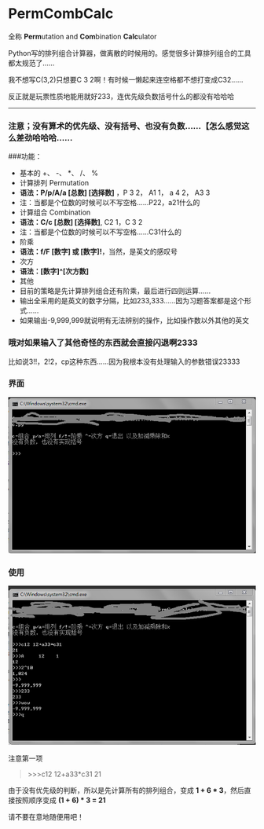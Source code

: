 # PermCombCalc  

全称 **Perm**utation and **Com**bination **Calc**ulator  

Python写的排列组合计算器，做离散的时候用的。感觉很多计算排列组合的工具都太规范了……

我不想写C(3,2)只想要C 3 2啊！有时候一懒起来连空格都不想打变成C32……  

反正就是玩票性质地能用就好233，连优先级负数括号什么的都没有哈哈哈  

***  

### 注意；没有**算术的优先级**、没有**括号**、也没有**负数**……【怎么感觉这么差劲哈哈哈……

###功能：  
*  基本的 \+、 \-、 \*、 /、 %
*  计算排列 Permutation  
  * **语法：P/p/A/a [总数] [选择数]** ，P 3 2， A1 1， a 4 2， A3     3  
  * 注：当都是个位数的时候可以不写空格……P22，a21什么的	  
*  计算组合	Combination  
  * **语法：C/c [总数] [选择数]**, C2 1，C 3 2  
  * 注：当都是个位数的时候可以不写空格……C31什么的	  
*  阶乘  
  * **语法：f/F [数字] 或 [数字]!**，当然，是英文的感叹号  
*  次方  
  * **语法：[数字]^[次方数]**  
*  其他  
  * 目前的策略是先计算排列组合还有阶乘，最后进行四则运算……  
  * 输出全采用的是英文的数字分隔，比如233,333……因为习题答案都是这个形式……  
  * 如果输出-9,999,999就说明有无法辨别的操作，比如操作数以外其他的英文  

### 哦对如果输入了其他奇怪的东西就会直接闪退啊2333  
比如说3!!，2!2，cp这种东西……因为我根本没有处理输入的参数错误23333  

### 界面  
![image](/screenshot/show.png)

### 使用
![image](/screenshot/use.png)

注意第一项
> \>\>\>c12 12+a33\*c31
21  

由于没有优先级的判断，所以是先计算所有的排列组合，变成 **1 + 6 \* 3**，然后直接按照顺序变成 **(1 + 6) \* 3 = 21**

请不要在意地随便用吧！
